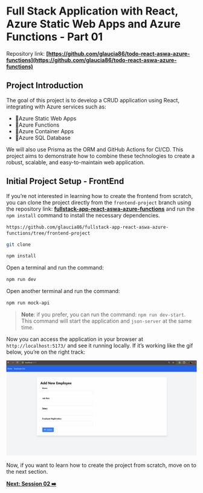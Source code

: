 # Full Stack Application with React, Azure Static Web Apps and Azure Functions - Part 01

Repository link: **[https://github.com/glaucia86/todo-react-aswa-azure-functions](https://github.com/glaucia86/todo-react-aswa-azure-functions)**

## Project Introduction

The goal of this project is to develop a CRUD application using React, integrating with Azure services such as:

- 🔹Azure Static Web Apps
- 🔹Azure Functions
- 🔹Azure Container Apps
- 🔹Azure SQL Database

We will also use Prisma as the ORM and GitHub Actions for CI/CD. This project aims to demonstrate how to combine these technologies to create a robust, scalable, and easy-to-maintain web application.

## Initial Project Setup - FrontEnd

If you’re not interested in learning how to create the frontend from scratch, you can clone the project directly from the `frontend-project` branch using the repository link: **[fullstack-app-react-aswa-azure-functions](https://github.com/glaucia86/fullstack-app-react-aswa-azure-functions.git)** and run the `npm install` command to install the necessary dependencies.

```text
https://github.com/glaucia86/fullstack-app-react-aswa-azure-functions/tree/frontend-project
```

```bash
git clone
```

```bash
npm install
```

Open a terminal and run the command:

```bash
npm run dev
```

Open another terminal and run the command:

```bash
npm run mock-api
```

> **Note**: if you prefer, you can run the command: `npm run dev-start`. This command will start the application and `json-server` at the same time.

Now you can access the application in your browser at `http://localhost:5173/` and see it running locally. If it’s working like the gif below, you’re on the right track:

![Frontend Project](../images/frontend-project.gif)

Now, if you want to learn how to create the project from scratch, move on to the next section.

**[Next: Session 02 ➡️](02-session.md)**
